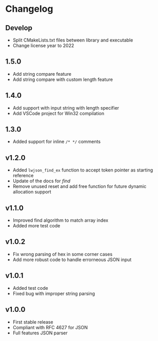 # Changelog

## Develop

- Split CMakeLists.txt files between library and executable
- Change license year to 2022

## 1.5.0

- Add string compare feature
- Add string compare with custom length feature

## 1.4.0

- Add support with input string with length specifier
- Add VSCode project for Win32 compilation

## 1.3.0

- Added support for inline `/* */` comments

## v1.2.0

- Added `lwjson_find_ex` function to accept token pointer as starting reference
- Update of the docs for *find*
- Remove unused reset and add free function for future dynamic allocation support

## v1.1.0

- Improved find algorithm to match array index
- Added more test code

## v1.0.2

- Fix wrong parsing of hex in some corner cases
- Add more robust code to handle errorneous JSON input

## v1.0.1

- Added test code
- Fixed bug with improper string parsing

## v1.0.0

- First stable release
- Compliant with RFC 4627 for JSON
- Full features JSON parser
